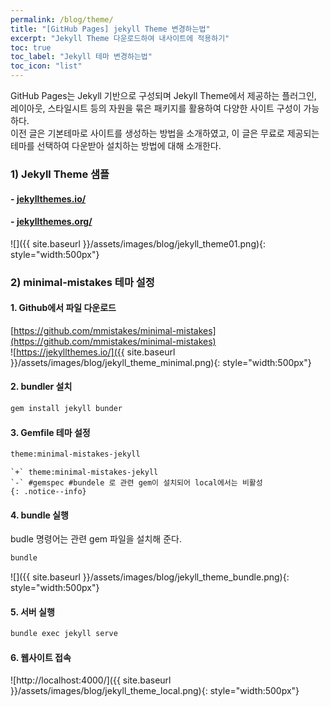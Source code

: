 ```yaml
---
permalink: /blog/theme/
title: "[GitHub Pages] jekyll Theme 변경하는법"
excerpt: "Jekyll Theme 다운로드하여 내사이트에 적용하기"
toc: true
toc_label: "Jekyll 테마 변경하는법"
toc_icon: "list"
---
```


GitHub Pages는 Jekyll 기반으로 구성되며 Jekyll Theme에서 제공하는 플러그인, 레이아웃, 스타일시트 등의 자원을 묶은 패키지를 활용하여 다양한 사이트 구성이 가능하다.    
이전 글은 기본테마로 사이트를 생성하는 방법을 소개하였고, 이 글은 무료로 제공되는 테마를 선택하여 다운받아 설치하는 방법에 대해 소개한다.

### 1) Jekyll Theme 샘플    
#### - [jekyllthemes.io/](https://jekyllthemes.io/)    
#### - [jekyllthemes.org/](http://jekyllthemes.org/)  
  

![]({{ site.baseurl }}/assets/images/blog/jekyll_theme01.png){: style="width:500px"}
### 2) minimal-mistakes 테마 설정

#### 1. Github에서 파일 다운로드
[https://github.com/mmistakes/minimal-mistakes](https://github.com/mmistakes/minimal-mistakes)    
![https://jekyllthemes.io/]({{ site.baseurl }}/assets/images/blog/jekyll_theme_minimal.png){: style="width:500px"}

#### 2. bundler 설치
```bash
gem install jekyll bunder
```

#### 3. Gemfile 테마 설정
```bash
theme:minimal-mistakes-jekyll
```

    `+` theme:minimal-mistakes-jekyll  
    `-` #gemspec #bundele 로 관련 gem이 설치되어 local에서는 비활성
    {: .notice--info}

#### 4. bundle 실행
budle 명령어는 관련 gem 파일을 설치해 준다.
```bash
bundle
```
![]({{ site.baseurl }}/assets/images/blog/jekyll_theme_bundle.png){: style="width:500px"}

#### 5. 서버 실행
```bash
bundle exec jekyll serve
```

#### 6. 웹사이트 접속
![http://localhost:4000/]({{ site.baseurl }}/assets/images/blog/jekyll_theme_local.png){: style="width:500px"}
